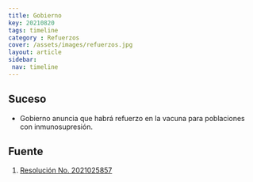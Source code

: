 ```yaml
---
title: Gobierno
key: 20210820
tags: timeline
category : Refuerzos
cover: /assets/images/refuerzos.jpg
layout: article
sidebar:
 nav: timeline
---
```


## Suceso
- Gobierno anuncia que habrá refuerzo en la vacuna para poblaciones con inmunosupresión.
## Fuente
1. [Resolución No. 2021025857](https://twitter.com/IvanDuque/status/1428726025219985411)